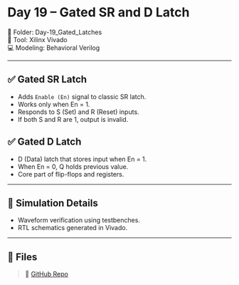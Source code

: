 # Day 19 – Gated SR and D Latch

📁 Folder: Day-19_Gated_Latches  
🧰 Tool: Xilinx Vivado  
💻 Modeling: Behavioral Verilog

---

## ✅ Gated SR Latch
- Adds `Enable (En)` signal to classic SR latch.
- Works only when En = 1.
- Responds to S (Set) and R (Reset) inputs.
- If both S and R are 1, output is invalid.

## ✅ Gated D Latch
- D (Data) latch that stores input when En = 1.
- When En = 0, Q holds previous value.
- Core part of flip-flops and registers.

---

## 🔬 Simulation Details
- Waveform verification using testbenches.
- RTL schematics generated in Vivado.

---

## 📂 Files
> 🔗 [GitHub Repo](https://github.com/dedeep-vlsi-fe-engg/verilog-50day-challenge.git)
